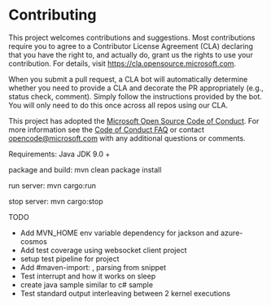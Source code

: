
# Contributing

This project welcomes contributions and suggestions.  Most contributions require you to agree to a
Contributor License Agreement (CLA) declaring that you have the right to, and actually do, grant us
the rights to use your contribution. For details, visit https://cla.opensource.microsoft.com.

When you submit a pull request, a CLA bot will automatically determine whether you need to provide
a CLA and decorate the PR appropriately (e.g., status check, comment). Simply follow the instructions
provided by the bot. You will only need to do this once across all repos using our CLA.

This project has adopted the [Microsoft Open Source Code of Conduct](https://opensource.microsoft.com/codeofconduct/).
For more information see the [Code of Conduct FAQ](https://opensource.microsoft.com/codeofconduct/faq/) or
contact [opencode@microsoft.com](mailto:opencode@microsoft.com) with any additional questions or comments.

Requirements: Java JDK 9.0 +

package and build:
mvn clean package install

run server:
mvn cargo:run

stop server:
mvn cargo:stop

TODO
- Add MVN_HOME env variable dependency for jackson and azure-cosmos
- Add test coverage using websocket client project
- setup test pipeline for project
- Add #maven-import: <package>,<version> parsing from snippet
- Test interrupt and how it works on sleep
- create java sample similar to c# sample
- Test standard output interleaving between 2 kernel executions
